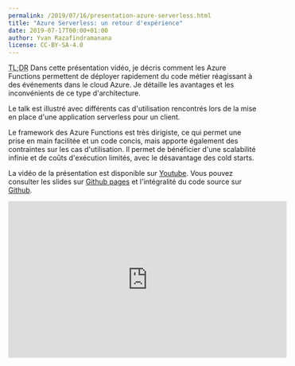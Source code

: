 ```yaml
---
permalink: /2019/07/16/presentation-azure-serverless.html
title: "Azure Serverless: un retour d'expérience"
date: 2019-07-17T00:00+01:00
author: Yvan Razafindramanana
license: CC-BY-SA-4.0
---
```


<acronym title="En résumé... (Too long; Didn't Read)">TL;DR</acronym> Dans cette
présentation vidéo, je décris comment les Azure Functions permettent
de déployer rapidement du code métier réagissant à des événements dans le cloud Azure.
Je détaille les avantages et les inconvénients de ce type d'architecture.

Le talk est illustré avec différents cas d'utilisation rencontrés
lors de la mise en place d'une application serverless pour un client.

<!--more-->

Le framework des Azure Functions est très
dirigiste, ce qui permet une prise en main facilitée et un code
concis, mais apporte également des contraintes sur les cas d'utilisation.
Il permet de bénéficier d'une scalabilité infinie et de coûts d'exécution
limités, avec le désavantage des cold starts.

La vidéo de la présentation est disponible sur [Youtube](https://www.youtube.com/watch?v=qcq7Y_gkfHU). Vous pouvez consulter les slides sur [Github pages](https://yvzn.github.io/bbl-azure-serverless?showNotes=true) et l'intégralité du code source sur [Github](https://github.com/yvzn/bbl-azure-serverless).

<iframe width="560" height="315" src="https://www.youtube.com/embed/qcq7Y_gkfHU" frameborder="0" allow="autoplay; encrypted-media" allowfullscreen></iframe>


